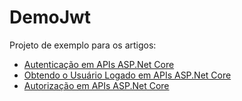 # DemoJwt

Projeto de exemplo para os artigos:

* [Autenticação em APIs ASP.Net Core](https://www.wellingtonjhn.com/posts/autentica%C3%A7%C3%A3o-em-apis-asp.net-core-com-jwt/)
* [Obtendo o Usuário Logado em APIs ASP.Net Core](https://www.wellingtonjhn.com/posts/obtendo-o-usu%C3%A1rio-logado-em-apis-asp.net-core/)
* [Autorização em APIs ASP.Net Core](https://www.wellingtonjhn.com/posts/autoriza%C3%A7%C3%A3o-em-apis-asp.net-core/)
